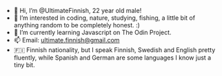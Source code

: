 - 👋 Hi, I’m @UltimateFinnish, 22 year old male!
- 👀 I’m interested in coding, nature, studying, fishing, a little bit of anything random to be completely honest. :)
- 🌱 I’m currently learning Javascript on The Odin Project.
- 📫 Email: ultimate.finnish@gmail.com
- 🇫🇮 Finnish nationality, but I speak Finnish, Swedish and English pretty fluently, while Spanish and German are some languages I know just a tiny bit.
<!---
UltimateFinnish/UltimateFinnish is a ✨ special ✨ repository because its `README.md` (this file) appears on your GitHub profile.
You can click the Preview link to take a look at your changes.
--->
